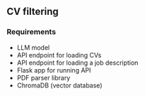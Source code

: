 ## CV filtering

### Requirements
- LLM model
- API endpoint for loading CVs
- API endpoint for loading a job description
- Flask app for running API
- PDF parser library
- ChromaDB (vector database)
